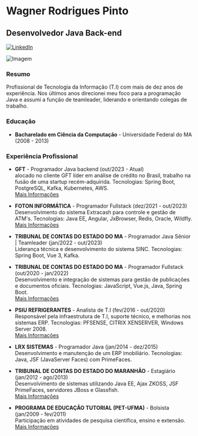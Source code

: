 # Wagner Rodrigues Pinto
## Desenvolvedor Java Back-end

[![LinkedIn](https://img.shields.io/badge/LinkedIn-0077B5?style=for-the-badge&logo=linkedin&logoColor=white)](https://www.linkedin.com/in/wagner-rodrigues-1990/)

![Imagem](https://storage.rxresu.me/clp9g092dcxhq9hunvkm7zkxv/pictures/clp9kqry805mpqo5q8eyzr82g.jpg)

### Resumo
Profissional de Tecnologia da Informação (T.I) com mais de dez anos de experiência. Nos últimos anos direcionei meu foco para a programação Java e assumi a função de teamleader, liderando e orientando colegas de trabalho.

### Educação
- **Bacharelado em Ciência da Computação** - Universidade Federal do MA (2008 - 2013)

### Experiência Profissional
- **GFT** - Programador Java backend (out/2023 - Atual)  
  alocado no cliente GFT líder em análise de crédito no Brasil, trabalho na fusão de uma startup recém-adquirida. Tecnologias: Spring Boot, PostgreSQL, Kafka, Kubernetes, AWS.  
  [Mais Informações](https://www.gft.com/br/pt)

- **FOTON INFORMÁTICA** - Programador Fullstack (dez/2021 - out/2023)  
  Desenvolvimento do sistema Extracash para controle e gestão de ATM's. Tecnologias: Java EE, Angular, JxBrowser, Redis, Oracle, Wildfly.  
  [Mais Informações](https://www.foton.la/)

- **TRIBUNAL DE CONTAS DO ESTADO DO MA** - Programador Java Sênior | Teamleader (jan/2022 - out/2023)  
  Liderança técnica e desenvolvimento do sistema SINC. Tecnologias: Spring Boot, Vue 3, Kafka.

- **TRIBUNAL DE CONTAS DO ESTADO DO MA** - Programador Fullstack (out/2020 - jan/2022)  
  Desenvolvimento e integração de sistemas para gestão de publicações e documentos oficiais. Tecnologias: JavaScript, Vue.js, Java, Spring Boot.  
  [Mais Informações](https://www.tcema.tc.br/)

- **PSIU REFRIGERANTES** - Analista de T.I (fev/2016 - out/2020)  
  Responsável pela infraestrutura de T.I, suporte técnico, e melhorias nos sistemas ERP. Tecnologias: PFSENSE, CITRIX XENSERVER, Windows Server 2008.  
  [Mais Informações](https://psiubebidas.com.br/)

- **LRX SISTEMAS** - Programador Java (jan/2014 - dez/2015)  
  Desenvolvimento e manutenção de um ERP imobiliário. Tecnologias: Java, JSF (JavaServer Faces) com PrimeFaces.

- **TRIBUNAL DE CONTAS DO ESTADO DO MARANHÃO** - Estagiário (jan/2012 - ago/2013)  
  Desenvolvimento de sistemas utilizando Java EE, Ajax ZKOSS, JSF PrimeFaces, servidores JBoss e Glassfish.  
  [Mais Informações](https://www.tcema.tc.br/)

- **PROGRAMA DE EDUCAÇÃO TUTORIAL (PET-UFMA)** - Bolsista (jan/2009 - fev/2011)  
  Participação em atividades de pesquisa científica, ensino e extensão.  
  [Mais Informações](https://petcompufma.org/)
